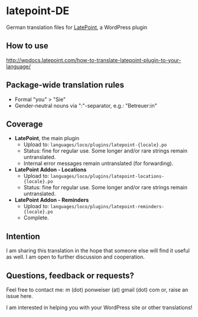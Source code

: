 # latepoint-DE

German translation files for [LatePoint](https://latepoint.com/), a WordPress plugin 

## How to use

http://wpdocs.latepoint.com/how-to-translate-latepoint-plugin-to-your-language/

## Package-wide translation rules

- Formal "you" > "Sie"
- Gender-neutral nouns via ":"-separator, e.g.: "Betreuer:in"

## Coverage

- **LatePoint**, the main plugin
  - Upload to: `languages/loco/plugins/latepoint-{locale}.po`
  - Status: fine for regular use. Some longer and/or rare strings remain untranslated.
  - Internal error messages remain untranslated (for forwarding).
- **LatePoint Addon - Locations**
  - Upload to: `languages/loco/plugins/latepoint-locations-{locale}.po` 
  - Status: fine for regular use. Some longer and/or rare strings remain untranslated.
- **LatePoint Addon - Reminders** 
  - Upload to: `languages/loco/plugins/latepoint-reminders-{locale}.po`
  - Complete.

## Intention

I am sharing this translation in the hope that someone else will find it useful as well. I am open to further discussion and cooperation.

## Questions, feedback or requests?

Feel free to contact me: m (dot) ponweiser (at) gmail (dot) com
or, raise an issue here.

I am interested in helping you with your WordPress site or other translations!
